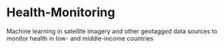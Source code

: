 # Health-Monitoring
Machine learning in satellite imagery and other geotagged data sources to monitor health in low- and middle-income countries

